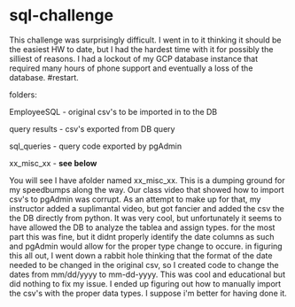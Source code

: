 # sql-challenge
This challenge was surprisingly difficult.  I went in to it thinking it should be the easiest HW to date, but I had the hardest time with it for possibly the silliest of reasons.  I had a lockout of my GCP database instance that required many hours of phone support and eventually a loss of the database. #restart.


folders:

EmployeeSQL - original csv's to be imported in to the DB

query results - csv's exported from DB query

sql_queries - query code exported by pgAdmin

xx_misc_xx - **see below**



You will see I have afolder named xx_misc_xx.  This is a dumping ground for my speedbumps along the way.  Our class video that showed how to import csv's to pgAdmin was corrupt.  As an attempt to make up for that, my instructor added a suplimantal video, but got fancier and added the csv the the DB directly from python.  It was very cool, but unfortunately it seems to have allowed the DB to analyze the tablea and assign types.  for the most part this was fine, but it didnt properly identify the date columns as such and pgAdmin would allow for the proper type change to occure.  in figuring this all out, I went down a rabbit hole thinking that the format of the date needed to be changed in the original csv, so I created code to change the dates from mm/dd/yyyy to mm-dd-yyyy.  This was cool and educational but did nothing to fix my issue.  I ended up figuring out how to manually import the csv's with the proper data types.  I suppose i'm better for having done it.

